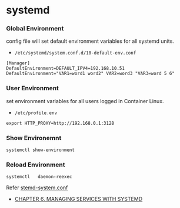 # systemd

### Global Environment
config file will set default environment variables for all systemd units.
* `/etc/systemd/system.conf.d/10-default-env.conf`
```
[Manager]
DefaultEnvironment=DEFAULT_IPV4=192.168.10.51 
DefaultEnvironment="VAR1=word1 word2" VAR2=word3 "VAR3=word 5 6"
```
### User Environment
set environment variables for all users logged in Container Linux. 
* `/etc/profile.env`
```
export HTTP_PROXY=http://192.168.0.1:3128
```

### Show Environemnt
```
systemctl show-environment
```
### Reload Environment
```
systemctl   daemon-reexec 
```

Refer [stemd-system.conf](https://www.freedesktop.org/software/systemd/man/systemd-system.conf.html)

* [CHAPTER 6. MANAGING SERVICES WITH SYSTEMD](https://access.redhat.com/documentation/en-US/Red_Hat_Enterprise_Linux/7/html/System_Administrators_Guide/chap-Managing_Services_with_systemd.html)

